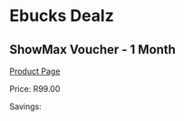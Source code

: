 
# Ebucks Dealz
## ShowMax Voucher - 1 Month
[Product Page](https://www.ebucks.com/web/shop/productSelected.do?prodId=259207015&catId=935859854)

Price: R99.00

Savings: 


	
